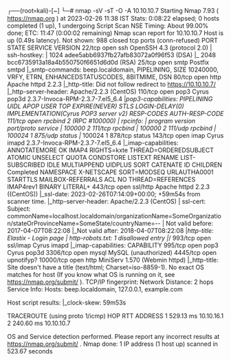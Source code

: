 ┌──(root💀kali)-[~]
└─# nmap -sV -sT -O -A 10.10.10.7
Starting Nmap 7.93 ( https://nmap.org ) at 2023-02-26 11:38 IST
Stats: 0:08:22 elapsed; 0 hosts completed (1 up), 1 undergoing Script Scan
NSE Timing: About 99.00% done; ETC: 11:47 (0:00:02 remaining)
Nmap scan report for 10.10.10.7
Host is up (0.49s latency).
Not shown: 988 closed tcp ports (conn-refused)
PORT      STATE SERVICE    VERSION
22/tcp    open  ssh        OpenSSH 4.3 (protocol 2.0)
| ssh-hostkey: 
|   1024 adee5abb6937fb27afb83072a0f96f53 (DSA)
|_  2048 bcc6735913a18a4b550750f6651d6d0d (RSA)
25/tcp    open  smtp       Postfix smtpd
|_smtp-commands: beep.localdomain, PIPELINING, SIZE 10240000, VRFY, ETRN, ENHANCEDSTATUSCODES, 8BITMIME, DSN
80/tcp    open  http       Apache httpd 2.2.3
|_http-title: Did not follow redirect to https://10.10.10.7/
|_http-server-header: Apache/2.2.3 (CentOS)
110/tcp   open  pop3       Cyrus pop3d 2.3.7-Invoca-RPM-2.3.7-7.el5_6.4
|_pop3-capabilities: PIPELINING UIDL APOP USER TOP EXPIRE(NEVER) STLS LOGIN-DELAY(0) IMPLEMENTATION(Cyrus POP3 server v2) RESP-CODES AUTH-RESP-CODE
111/tcp   open  rpcbind    2 (RPC #100000)
| rpcinfo: 
|   program version    port/proto  service
|   100000  2            111/tcp   rpcbind
|   100000  2            111/udp   rpcbind
|   100024  1            875/udp   status
|_  100024  1            878/tcp   status
143/tcp   open  imap       Cyrus imapd 2.3.7-Invoca-RPM-2.3.7-7.el5_6.4
|_imap-capabilities: ANNOTATEMORE OK IMAP4 RIGHTS=kxte THREAD=ORDEREDSUBJECT ATOMIC UNSELECT QUOTA CONDSTORE LISTEXT RENAME LIST-SUBSCRIBED IDLE MULTIAPPEND UIDPLUS SORT CATENATE ID CHILDREN Completed NAMESPACE X-NETSCAPE SORT=MODSEQ URLAUTHA0001 STARTTLS MAILBOX-REFERRALS ACL NO THREAD=REFERENCES IMAP4rev1 BINARY LITERAL+
443/tcp   open  ssl/http   Apache httpd 2.2.3 ((CentOS))
|_ssl-date: 2023-02-26T07:14:09+00:00; +59m54s from scanner time.
|_http-server-header: Apache/2.2.3 (CentOS)
| ssl-cert: Subject: commonName=localhost.localdomain/organizationName=SomeOrganization/stateOrProvinceName=SomeState/countryName=--
| Not valid before: 2017-04-07T08:22:08
|_Not valid after:  2018-04-07T08:22:08
|_http-title: Elastix - Login page
| http-robots.txt: 1 disallowed entry 
|_/
993/tcp   open  ssl/imap   Cyrus imapd
|_imap-capabilities: CAPABILITY
995/tcp   open  pop3       Cyrus pop3d
3306/tcp  open  mysql      MySQL (unauthorized)
4445/tcp  open  upnotifyp?
10000/tcp open  http       MiniServ 1.570 (Webmin httpd)
|_http-title: Site doesn't have a title (text/html; Charset=iso-8859-1).
No exact OS matches for host (If you know what OS is running on it, see https://nmap.org/submit/ ).
TCP/IP fingerprint:
Network Distance: 2 hops
Service Info: Hosts:  beep.localdomain, 127.0.0.1, example.com

Host script results:
|_clock-skew: 59m53s

TRACEROUTE (using proto 1/icmp)
HOP RTT       ADDRESS
1   529.13 ms 10.10.16.1
2   240.60 ms 10.10.10.7

OS and Service detection performed. Please report any incorrect results at https://nmap.org/submit/ .
Nmap done: 1 IP address (1 host up) scanned in 523.67 seconds
                                                                  